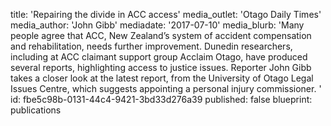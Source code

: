 title: 'Repairing the divide in ACC access'
media_outlet: 'Otago Daily Times'
media_author: 'John Gibb'
mediadate: '2017-07-10'
media_blurb: 'Many people agree that ACC, New Zealand’s system of accident compensation and rehabilitation, needs further improvement. Dunedin researchers, including at ACC claimant support group Acclaim Otago, have produced several reports, highlighting access to justice issues. Reporter John Gibb takes a closer look at the latest report, from the University of Otago Legal Issues Centre, which suggests appointing a personal injury commissioner. '
id: fbe5c98b-0131-44c4-9421-3bd33d276a39
published: false
blueprint: publications

